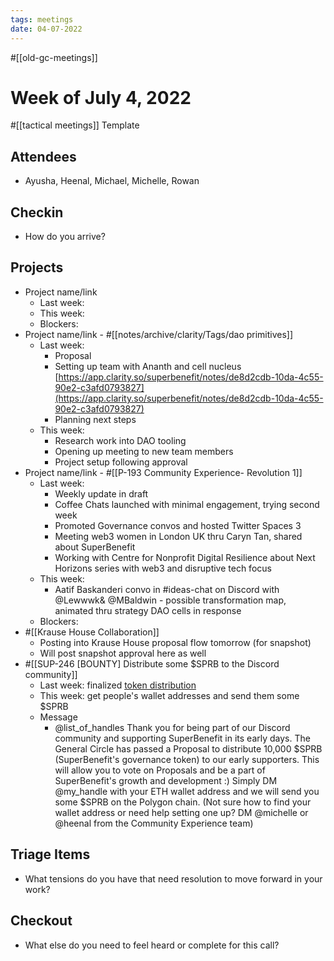 ```yaml
---
tags: meetings
date: 04-07-2022
---
```

#[[old-gc-meetings]] 
# Week of July 4, 2022
#[[tactical meetings]] Template
## Attendees
- Ayusha, Heenal, Michael, Michelle, Rowan

## Checkin
- How do you arrive?


## Projects
- Project name/link
	- Last week:
	- This week:
	- Blockers:
- Project name/link - #[[notes/archive/clarity/Tags/dao primitives]] 
	- Last week: 
		- Proposal 
		- Setting up team with Ananth and cell nucleus [https://app.clarity.so/superbenefit/notes/de8d2cdb-10da-4c55-90e2-c3afd0793827](https://app.clarity.so/superbenefit/notes/de8d2cdb-10da-4c55-90e2-c3afd0793827) 
		- Planning next steps
	- This week:
		- Research work into DAO tooling 
		- Opening up meeting to new team members
		- Project setup following approval
- Project name/link - #[[P-193 Community Experience- Revolution 1]] 
	- Last week:
		- Weekly update in draft
		- Coffee Chats launched with minimal engagement, trying second week
		- Promoted Governance convos and hosted Twitter Spaces 3
		- Meeting web3 women in London UK thru Caryn Tan, shared about SuperBenefit
		- Working with Centre for Nonprofit Digital Resilience about Next Horizons series with web3 and disruptive tech focus
	- This week:
		- Aatif Baskanderi convo in #ideas-chat on Discord with @Lewwwk& @MBaldwin - possible transformation map, animated thru strategy DAO cells in response
	- Blockers:
- #[[Krause House Collaboration]] 
	- Posting into Krause House proposal flow tomorrow (for snapshot)
	- Will post snapshot approval here as well
- #[[SUP-246 [BOUNTY] Distribute some $SPRB to the Discord community]] 
	- Last week: finalized [token distribution](https://docs.google.com/spreadsheets/d/1woeSHgViAYAxzIqYUQIz9cdPBR4J8vro5EGfM4OY1yU/edit#gid=0)
	- This week: get people's wallet addresses and send them some $SPRB
	- Message
		- @list_of_handles Thank you for being part of our Discord community and supporting SuperBenefit in its early days. The General Circle has passed a Proposal to distribute 10,000 $SPRB (SuperBenefit's governance token) to our early supporters. This will allow you to vote on Proposals and be a part of SuperBenefit's growth and development :) Simply DM @my_handle with your ETH wallet address and we will send you some $SPRB on the Polygon chain. (Not sure how to find your wallet address or need help setting one up? DM @michelle or @heenal from the Community Experience team)

## Triage Items
- What tensions do you have that need resolution to move forward in your work?

## Checkout
- What else do you need to feel heard or complete for this call?

